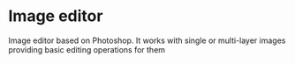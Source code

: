 # Image editor
Image editor based on Photoshop.
It works with single or multi-layer images providing basic editing operations for them
